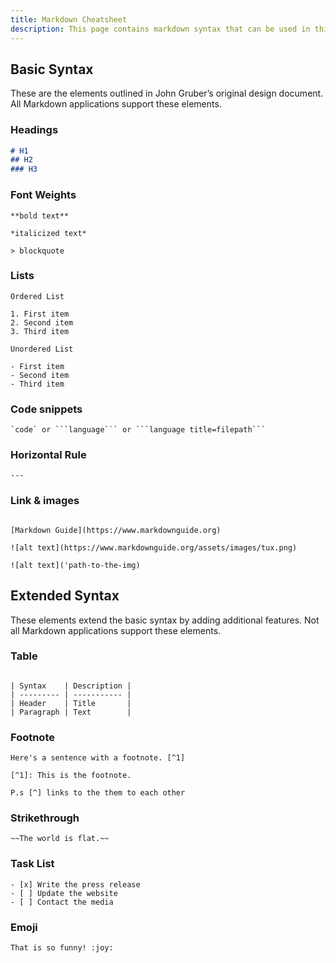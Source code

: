 ```yaml
---
title: Markdown Cheatsheet
description: This page contains markdown syntax that can be used in this website 
---
```


## Basic Syntax

These are the elements outlined in John Gruber’s original design document. All Markdown applications support these elements.

### Headings

```Markdown
# H1
## H2
### H3
```

### Font Weights

```
**bold text**

*italicized text*

> blockquote
```

### Lists

```
Ordered List

1. First item
2. Second item
3. Third item

Unordered List

- First item
- Second item
- Third item
```

### Code snippets

````
`code` or ```language``` or ```language title=filepath```
````

### Horizontal Rule

```
---
```

### Link & images

```

[Markdown Guide](https://www.markdownguide.org)

![alt text](https://www.markdownguide.org/assets/images/tux.png)

![alt text]('path-to-the-img)

```

## Extended Syntax

These elements extend the basic syntax by adding additional features. Not all Markdown applications support these elements.

### Table

```

| Syntax    | Description |
| --------- | ----------- |
| Header    | Title       |
| Paragraph | Text        |

```

### Footnote

```
Here's a sentence with a footnote. [^1]

[^1]: This is the footnote.

P.s [^] links to the them to each other

```

### Strikethrough

```
~~The world is flat.~~
```

### Task List

```
- [x] Write the press release
- [ ] Update the website
- [ ] Contact the media
```

### Emoji

```
That is so funny! :joy:

```
